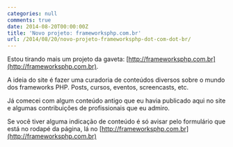 ```yaml
---
categories: null
comments: true
date: 2014-08-20T00:00:00Z
title: 'Novo projeto: frameworksphp.com.br'
url: /2014/08/20/novo-projeto-frameworksphp-dot-com-dot-br/
---
```


Estou tirando mais um projeto da gaveta: [http://frameworksphp.com.br](http://frameworksphp.com.br).

A ideia do site é  fazer uma curadoria de conteúdos diversos sobre o mundo dos frameworks PHP. Posts, cursos, eventos, screencasts, etc.

Já comecei com algum conteúdo antigo que eu havia publicado aqui no site e algumas contribuições de profissionais que eu admiro.

Se você tiver alguma indicação de conteúdo é só avisar pelo formulário que está no rodapé da página, lá no [http://frameworksphp.com.br](http://frameworksphp.com.br)